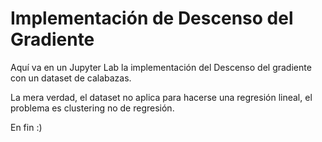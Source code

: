 # Implementación de Descenso del Gradiente
Aquí va en un Jupyter Lab la implementación del Descenso del gradiente con un dataset de calabazas.

La mera verdad, el dataset no aplica para hacerse una regresión lineal, el problema es clustering no de regresión.

En fin :)
